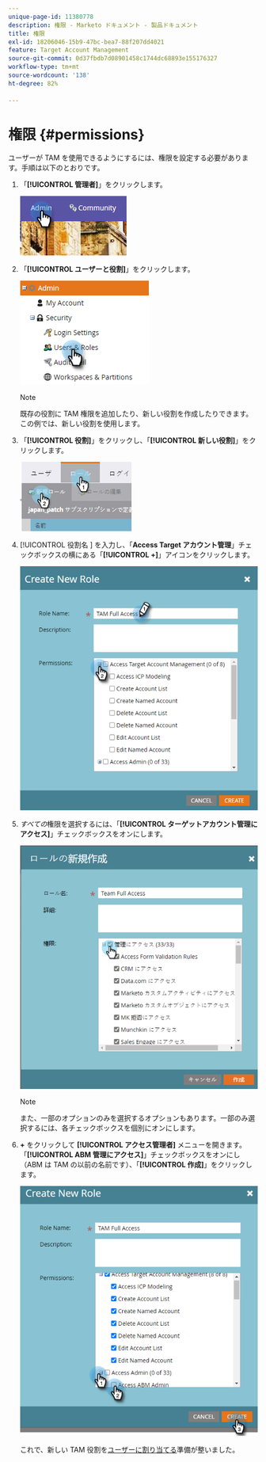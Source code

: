 ```yaml
---
unique-page-id: 11380778
description: 権限 - Marketo ドキュメント - 製品ドキュメント
title: 権限
exl-id: 18206046-15b9-47bc-bea7-88f207dd4021
feature: Target Account Management
source-git-commit: 0d37fbdb7d08901458c1744dc68893e155176327
workflow-type: tm+mt
source-wordcount: '138'
ht-degree: 82%

---
```


# 権限 {#permissions}

ユーザーが TAM を使用できるようにするには、権限を設定する必要があります。手順は以下のとおりです。

1. 「**[!UICONTROL 管理者]**」をクリックします。

   ![](assets/one-2.png)

1. 「**[!UICONTROL ユーザーと役割]**」をクリックします。

   ![](assets/two-2.png)

   >[!NOTE]
   >
   >既存の役割に TAM 権限を追加したり、新しい役割を作成したりできます。この例では、新しい役割を使用します。

1. 「**[!UICONTROL 役割]**」をクリックし、「**[!UICONTROL 新しい役割]**」をクリックします。

   ![](assets/three-2.png)

1. [!UICONTROL  役割名 ] を入力し、「**Access Target アカウント管理**」チェックボックスの横にある「**[!UICONTROL +]**」アイコンをクリックします。

   ![](assets/permissions-4.png)

1. _すべての_&#x200B;権限を選択するには、「**[!UICONTROL ターゲットアカウント管理にアクセス]**」チェックボックスをオンにします。

   ![](assets/permissions-5.png)

   >[!NOTE]
   >
   >また、一部のオプションのみを選択するオプションもあります。一部のみ選択するには、各チェックボックスを個別にオンにします。

1. **+** をクリックして **[!UICONTROL アクセス管理者]** メニューを開きます。 「**[!UICONTROL ABM 管理にアクセス]**」チェックボックスをオンにし（ABM は TAM の以前の名前です）、「**[!UICONTROL 作成]**」をクリックします。

   ![](assets/permissions-6.png)

   これで、新しい TAM 役割を[ユーザーに割り当てる](/help/marketo/product-docs/administration/users-and-roles/managing-user-roles-and-permissions.md#assign-roles-to-a-user)準備が整いました。
